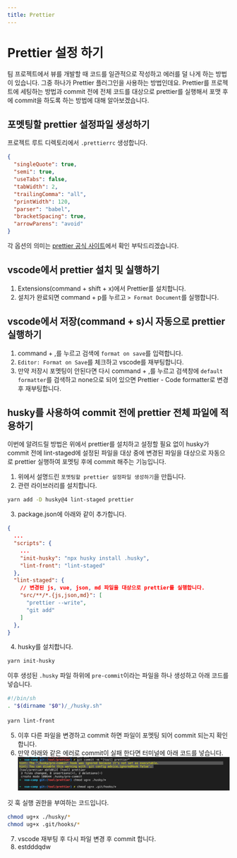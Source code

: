 ```yaml
---
title: Prettier
---
```


# Prettier 설정 하기

팀 프로젝트에서 뷰를 개발할 때 코드를 일관적으로 작성하고 에러를 덜 나게 하는 방법이 있습니다.
그중 하나가 Prettier 플러그인을 사용하는 방법인데요.
Prettier를 프로젝트에 세팅하는 방법과 commit 전에 전체 코드를 대상으로 prettier를 실행해서 포맷 후에 commit을 하도록 하는 방법에 대해 알아보겠습니다.

## 포멧팅할 prettier 설정파일 생성하기

프로젝트 루트 디렉토리에서 `.prettierrc` 생성합니다.

```json
{
  "singleQuote": true,
  "semi": true,
  "useTabs": false,
  "tabWidth": 2,
  "trailingComma": "all",
  "printWidth": 120,
  "parser": "babel",
  "bracketSpacing": true,
  "arrowParens": "avoid"
}
```

각 옵션의 의미는 [prettier 공식 사이트](https://prettier.io/docs/en/options.html)에서 확인 부탁드리겠습니다.

## vscode에서 prettier 설치 및 실행하기

1. Extensions(command + shift + x)에서 Prettier를 설치합니다.
2. 설치가 완료되면 command + p를 누르고 `> Format Document`를 실행합니다.

## vscode에서 저장(command + s)시 자동으로 prettier 실행하기

1. command + ,를 누르고 검색에 `format on save`를 입력합니다.
2. `Editor: Format on Save`를 체크하고 vscode를 재부팅합니다.
3. 만약 저장시 포멧팅이 안된다면 다시 command + ,를 누르고 검색창에 `default formatter`를 검색하고 none으로 되어 있으면 Prettier - Code formatter로 변경 후 재부팅합니다.

## husky를 사용하여 commit 전에 prettier 전체 파일에 적용하기

이번에 알려드릴 방법은 위에서 prettier를 설치하고 설정할 필요 없이 husky가 commit 전에 lint-staged에 설정된 파일을 대상 중에 변경된 파일을 대상으로 자동으로 prettier 실행하여 포멧팅 후에 commit 해주는 기능입니다.

1. 위에서 설명드린 `포멧팅할 prettier 설정파일 생성하기`을 만듭니다.
2. 관련 라이브러리를 설치합니다.

```sh
yarn add -D husky@4 lint-staged prettier
```

3. package.json에 아래와 같이 추가합니다.

```json
{
  ...
  "scripts": {
    ...
    "init-husky": "npx husky install .husky",
    "lint-front": "lint-staged"
  },
  "lint-staged": {
    // 변경된 js, vue, json, md 파일을 대상으로 prettier를 실행합니다.
    "src/**/*.{js,json,md}": [
      "prettier --write",
      "git add"
    ]
  },
}

```

4. husky를 설치합니다.

```bash
yarn init-husky
```

이후 생성된 `.husky` 파일 하위에 `pre-commit`이라는 파일을 하나 생성하고 아래 코드를 넣습니다.

```bash
#!/bin/sh
. "$(dirname "$0")/_/husky.sh"

yarn lint-front

```

5. 이후 다른 파일을 변경하고 commit 하면 파일이 포멧팅 되어 commit 되는지 확인합니다.
6. 만약 아래와 같은 에러로 commit이 실패 한다면 터미널에 아래 코드를 넣습니다.
   ![husky 에러](./img/husky-prettier-error.png)

깃 훅 실행 권한을 부여하는 코드입니다.

```sh
chmod ug+x ./husky/*
chmod ug+x .git/hooks/*
```

7. vscode 재부팅 후 다시 파일 변경 후 commit 합니다.
8. estdddqdw
